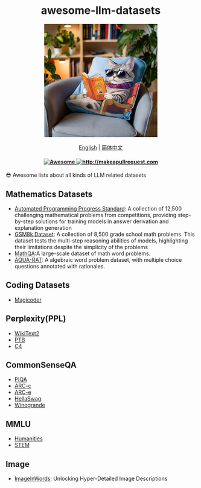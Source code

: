 <div align="center">
  <h1 align="center">awesome-llm-datasets</h1>
  <img src="./logo.png" alt="Logo" width="300" height="300" />
  <p>
      <a href="https://github.com/InfiniteAICreations/awesome-llm-datasets">English</a> | <a href="https://github.com/InfiniteAICreations/awesome-llm-datasets/blob/main/README.zh_CN.md">简体中文</a>
  </p>

  <h4 align="center">
    <a href="https://awesome.re">
      <img src="https://awesome.re/badge.svg" alt="Awesome" />
    </a>
    <a href="http://makeapullrequest.com">
      <img src="https://img.shields.io/badge/PRs-welcome-brightgreen.svg?style=flat-square" alt="http://makeapullrequest.com" />
    </a>
  </h4>
</div>

😎 Awesome lists about all kinds of LLM related datasets

## Mathematics Datasets
- [Automated Programming Progress Standard](https://github.com/hendrycks/apps): A collection of 12,500 challenging mathematical problems from competitions, providing step-by-step solutions for training models in answer derivation and explanation generation
- [GSM8k Dataset](https://github.com/openai/grade-school-math): A collection of 8,500 grade school math problems. This dataset tests the multi-step reasoning abilities of models, highlighting their limitations despite the simplicity of the problems
- [MathQA](https://math-qa.github.io/math-QA/):A large-scale dataset of math word problems.
- [AQUA-RAT](https://github.com/google-deepmind/AQuA): A algebraic word problem dataset, with multiple choice questions annotated with rationales.

## Coding Datasets
- [Magicoder](https://github.com/ise-uiuc/magicoder)

## Perplexity(PPL)
- [WikiText2](https://huggingface.co/datasets/mindchain/wikitext2)
- [PTB](https://physionet.org/content/ptbdb/1.0.0/)
- [C4](https://huggingface.co/datasets/c4)

## CommonSenseQA
- [PIQA](https://huggingface.co/datasets/piqa)
- [ARC-c](https://allenai.org/data/arc)
- [ARC-e](https://leaderboard.allenai.org/arc_easy/submissions/get-started)
- [HellaSwag](https://rowanzellers.com/hellaswag/)
- [Winogrande](https://huggingface.co/datasets/winogrande)

## MMLU
- [Humanities](https://cdh.princeton.edu/research/resources/humanities-datasets/)
- [STEM](https://huggingface.co/datasets/stemdataset/STEM)

## Image
- [ImageInWords](https://github.com/google/imageinwords): Unlocking Hyper-Detailed Image Descriptions
